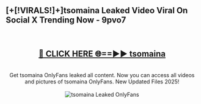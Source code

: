 <h2>[+[!VIRALS!]+]tsomaina Leaked Video Viral On Social X Trending Now - 9pvo7</h2>
<br>
<div align="center">
<h2><a href="https://libra.edu.pl?tsomaina" rel="nofollow">🔴 CLICK HERE 🌐==►► tsomaina</a></h2>
<br>
Get tsomaina OnlyFans leaked all content. Now you can access all videos and pictures of tsomaina OnlyFans. New Updated Files 2025!
<br>
<br>
<a href="https://libra.edu.pl?tsomaina" rel="nofollow" data-target="animated-image.originalLink"><img src="https://i.ibb.co.com/WyWwxjT/player-gif2.gif" alt="tsomaina Leaked OnlyFans" style="max-width: 100%; display: inline-block;" data-target="animated-image.originalImage"></a>
</div>
<br>
